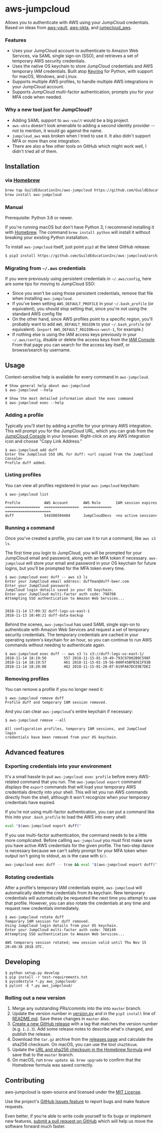 # aws-jumpcloud

Allows you to authenticate with AWS using your JumpCloud credentials. Based on ideas from [aws-vault](https://github.com/99designs/aws-vault), [aws-okta](https://github.com/segmentio/aws-okta/), and [jumpcloud_aws](https://github.com/synaptic-cl/jumpcloud_aws).

### Features

* Uses your JumpCloud account to authenticate to Amazon Web Services, via SAML single sign-on (SSO), and retrieves a set of temporary AWS security credentials.
* Uses the native OS keychain to store JumpCloud credentials and AWS temporary IAM credentials. Built atop [Keyring](https://pypi.org/project/keyring/) for Python, with support for macOS, Windows, and Linux.
* Supports multiple AWS profiles, to handle multiple AWS integrations in your JumpCloud account.
* Supports JumpCloud multi-factor authentication; prompts you for your MFA code when needed.

### Why a new tool just for JumpCloud?

* Adding SAML support to `aws-vault` would be a big project.
* `aws-okta` doesn't look amenable to adding a second identity provider -- not to mention, it would go against the name.
* `jumpcloud_aws` was broken when I tried to use it. It also didn't support MFA or more than one integration.
* There are also a few other tools on GitHub which might work well, I didn't tried all of them.


## Installation

### via [Homebrew](https://brew.sh/)

```bash
brew tap GuildEducationInc/aws-jumpcloud https://github.com/GuildEducationInc/aws-jumpcloud.git
brew install aws-jumpcloud
```

### Manual

Prerequisite: Python 3.6 or newer.

If you're running macOS but don't have Python 3, I recommend installing it with [Homebrew](https://brew.sh/). The command `brew install python` will install it without breaking your existing Python installation.

To install `aws-jumpcloud` itself, just point `pip3` at the latest GitHub release:
```bash
$ pip3 install https://github.com/GuildEducationInc/aws-jumpcloud/archive/1.2.1.tar.gz
```

### Migrating from `~/.aws` credentials

If you were previously using persistent credentials in `~/.aws/config`, here are some tips for moving to JumpCloud SSO:
* Since you won't be using those persistent credentials, remove that file when installing `aws-jumpcloud`.
* If you've been setting `AWS_DEFAULT_PROFILE` in your `~/.bash_profile` (or equivalent), you should stop setting that, since you're not using the standard AWS config file
* On the other hand, since AWS profiles point to a specific region, you'll probably want to add `AWS_DEFAULT_REGION` to your `~/.bash_profile` (or equivalent). (`export AWS_DEFAULT_REGION=us-west-1`, for example.)
* If nothing else is using the IAM access keys previously in your `~/.aws/config`, disable or delete the access keys from the [IAM Console](https://console.aws.amazon.com/iam/home#/users). From that page you can search for the access key itself, or browse/search by username.


## Usage

Context-sensitive help is available for every command in `aws-jumpcloud`.

```
# Show general help about aws-jumpcloud
$ aws-jumpcloud --help

# Show the most detailed information about the exec command
$ aws-jumpcloud exec --help
```

### Adding a profile

Typically you'll start by adding a profile for your primary AWS integration. This will prompt you for the JumpCloud URL, which you can grab from the [JumpCloud Console](https://console.jumpcloud.com) in your browser. Right-click on any AWS integration icon and choose "Copy Link Address."

```
$ aws-jumpcloud add duff
Enter the JumpCloud SSO URL for duff: <url copied from the JumpCloud Console>
Profile duff added.
```

### Listing profiles

You can view all profiles registered in your `aws-jumpcloud` keychain:

```
$ aws-jumpcloud list

Profile           AWS Account       AWS Role       IAM session expires
================  ================  =============  =====================
duff              544300394404      JumpCloudDevs  <no active session>
```


### Running a command

Once you've created a profile, you can use it to run a command, like `aws s3 ls`.

The first time you login to JumpCloud, you will be prompted for your JumpCloud email and password, along with an MFA token if necessary. `aws-jumpcloud` will store your email and password in your OS keychain for future logins, but you'll be prompted for the MFA token every time.

```
$ aws-jumpcloud exec duff -- aws s3 ls
Enter your JumpCloud email address: duffman@duff-beer.com
Enter your JumpCloud password:
JumpCloud login details saved in your OS keychain.
Enter your JumpCloud multi-factor auth code: 798708
Attempting SSO authentication to Amazon Web Services...


2018-11-14 17:09:32 duff-logs-us-east-1
2018-11-13 10:40:21 duff-data-backup
```

Behind the scenes, `aws-jumpcloud` has used SAML single sign-on to authenticate with Amazon Web Services and request a set of temporary security credentials. The temporary credentials are cached in your operating system's keychain for an hour, so you can continue to run AWS commands without needing to authenticate again.

```
$ aws-jumpcloud exec duff -- aws s3 ls s3://duff-logs-us-east-1/
2018-11-14 18:19:50        557 2018-11-15-01-19-49-793C97002B9C598F
2018-11-14 18:19:57        461 2018-11-15-01-19-56-800F45BFB3E1F93B
2018-11-14 18:20:08        462 2018-11-15-01-20-07-819FA67DCE9E7DE2
```

### Removing profiles

You can remove a profile if you no longer need it:

```
$ aws-jumpcloud remove duff
Profile duff and temporary IAM session removed.
```

And you can clear `aws-jumpcloud`'s entire keychain if necessary:

```
$ aws-jumpcloud remove --all

All configuration profiles, temporary IAM sessions, and JumpCloud login
credentials have been removed from your OS keychain.
```


## Advanced features

### Exporting credentials into your environment

It's a small hassle to put `aws-jumpcloud exec profile` before every AWS-related command that you run. The `aws-jumpcloud export` command displays the `export` commands that will load your temporary AWS credentials directly into your shell. This will let you run AWS commands directly from the shell, although it won't recognize when your temporary credentials have expired.

If you're not using multi-factor authentication, you can put a command like this into your `.bash_profile` to load the AWS into every shell:

```bash
eval "$(aws-jumpcloud export duff)"
```

If you use multi-factor authentication, the command needs to be a little more complicated. Before callling `aws-jumpcloud` you must first make sure you have active AWS credentials for the given profile. The two-step dance is necessary because we can't safely prompt for your MFA token when output isn't going to stdout, as is the case with `$()`.

```bash
aws-jumpcloud exec duff -- true && eval "$(aws-jumpcloud export duff)"
```


### Rotating credentials

After a profile's temporary IAM credentials expire, `aws-jumpcloud` will automatically delete the credentials from its keychain. New temporary credentials will automatically be requested the next time you attempt to use that profile. However, you can also rotate the credentials at any time and request new credentials immediately.

```
$ aws-jumpcloud rotate duff
Temporary IAM session for duff removed.
Using JumpCloud login details from your OS keychain.
Enter your JumpCloud multi-factor auth code: 788149
Attempting SSO authentication to Amazon Web Services...

AWS temporary session rotated; new session valid until Thu Nov 15 20:49:38 2018 UTC.
```


## Developing

```
$ python setup.py develop
$ pip install -r test-requirements.txt
$ pycodestyle *.py aws_jumpcloud/
$ pylint -E *.py aws_jumpcloud/
```

### Rolling out a new version

1. Merge any outstanding PRs/commits into the into `master` branch.
2. Update the version number in [version.py](https://github.com/GuildEducationInc/aws-jumpcloud/blob/master/aws_jumpcloud/version.py) and in the `pip3 install` line of [README.md](https://github.com/GuildEducationInc/aws-jumpcloud/blob/master/README.md). Save these changes in `master` also.
3. [Create a new GitHub release](https://github.com/GuildEducationInc/aws-jumpcloud/releases/new) with a tag that matches the version number (e.g. `1.2.3`). Add some release notes to describe what's changed, and publish the release.
4. Download the `tar.gz` archive from the [releases page](https://github.com/GuildEducationInc/aws-jumpcloud/releases) and calculate the sha256 checksum. On macOS, you can use the tool `sha256sum`.
5. Update the [URL and sha256 checksum in the Homebrew formula](https://github.com/GuildEducationInc/aws-jumpcloud/blob/master/HomebrewFormula/aws-jumpcloud.rb#L6-L7) and save that to the `master` branch.
6. On macOS, run `brew update && brew upgrade` to confirm that the Homebrew formula was saved correctly.

## Contributing

aws-jumpcloud is open-source and licensed under the [MIT License](LICENSE).

Use the project's [GitHub Issues feature](https://github.com/GuildEducationInc/aws-jumpcloud/issues) to report bugs and make feature requests.

Even better, if you're able to write code yourself to fix bugs or implement new features, [submit a pull request on GitHub](https://github.com/GuildEducationInc/aws-jumpcloud/pulls) which will help us move the software forward much faster.
